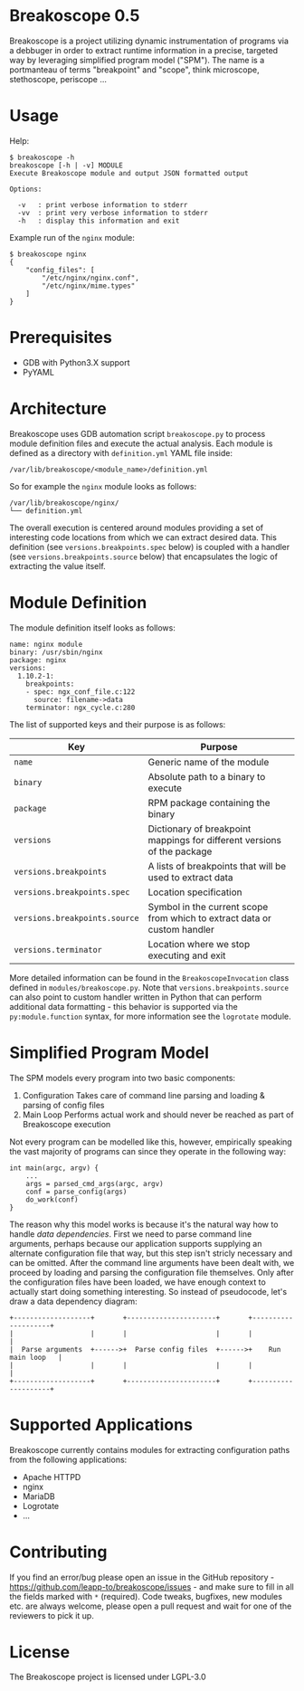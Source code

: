 Breakoscope 0.5
===============

Breakoscope is a project utilizing dynamic instrumentation of programs via a debbuger 
in order to extract runtime information in a precise, targeted way by leveraging 
simplified program model ("SPM"). The name is a portmanteau of terms "breakpoint" and "scope", 
think microscope, stethoscope, periscope ...


Usage
=====
Help:
```
$ breakoscope -h
breakoscope [-h | -v] MODULE
Execute Breakoscope module and output JSON formatted output

Options:

  -v   : print verbose information to stderr
  -vv  : print very verbose information to stderr
  -h   : display this information and exit
```

Example run of the `nginx` module:
```
$ breakoscope nginx
{
    "config_files": [
        "/etc/nginx/nginx.conf",
        "/etc/nginx/mime.types"
    ]
}
```

Prerequisites
=============

- GDB with Python3.X support
- PyYAML

Architecture
============

Breakoscope uses GDB automation script `breakoscope.py` to process module definition files 
and execute the actual analysis. Each module is defined as a directory with `definition.yml` 
YAML file inside:
```
/var/lib/breakoscope/<module_name>/definition.yml
```

So for example the `nginx` module looks as follows:
```
/var/lib/breakoscope/nginx/
└── definition.yml
```

The overall execution is centered around modules providing a set of interesting code locations 
from which we can extract desired data. This definition (see `versions.breakpoints.spec` below) 
is coupled with a handler (see `versions.breakpoints.source` below) that encapsulates the logic 
of extracting the value itself.

Module Definition
=================

The module definition itself looks as follows:
```
name: nginx module
binary: /usr/sbin/nginx
package: nginx
versions:
  1.10.2-1:
    breakpoints:
    - spec: ngx_conf_file.c:122
      source: filename->data
    terminator: ngx_cycle.c:280
```

The list of supported keys and their purpose is as follows:

| Key | Purpose |
|-----|---------|
| `name` | Generic name of the module |
| `binary` | Absolute path to a binary to execute |
| `package` | RPM package containing the binary |
| `versions` | Dictionary of breakpoint mappings for different versions of the package |
| `versions.breakpoints` | A lists of breakpoints that will be used to extract data |
| `versions.breakpoints.spec` | Location specification |
| `versions.breakpoints.source` | Symbol in the current scope from which to extract data or custom handler |
| `versions.terminator` | Location where we stop executing and exit |

More detailed information can be found in the `BreakoscopeInvocation` class defined 
in `modules/breakoscope.py`.
Note that `versions.breakpoints.source` can also point to custom handler written in 
Python that can perform additional data formatting - this behavior is supported 
via the `py:module.function` syntax, for more information see the `logrotate` module.

Simplified Program Model
========================

The SPM models every program into two basic components:

1) Configuration
   Takes care of command line parsing and loading & parsing of config files
2) Main Loop
   Performs actual work and should never be reached as part of Breakoscope execution

Not every program can be modelled like this, however, empirically speaking the vast 
majority of programs can since they operate in the following way:

```
int main(argc, argv) {
    ...
    args = parsed_cmd_args(argc, argv)
    conf = parse_config(args)
    do_work(conf)
}
```

The reason why this model works is because it's the natural way how to handle *data dependencies*.
First we need to parse command line arguments, perhaps because our application supports supplying 
an alternate configuration file that way, but this step isn't stricly necessary and can be omitted. 
After the command line arguments have been dealt with, we proceed by loading and parsing the 
configuration file themselves. Only after the configuration files have been loaded, we have enough 
context to actually start doing something interesting. So instead of pseudocode, let's draw a 
data dependency diagram:

```
+-------------------+       +----------------------+       +--------------------+
|                   |       |                      |       |                    |
|  Parse arguments  +------>+  Parse config files  +------>+    Run main loop   |
|                   |       |                      |       |                    |
+-------------------+       +----------------------+       +--------------------+
```

Supported Applications
======================

Breakoscope currently contains modules for extracting configuration paths from the following applications:

- Apache HTTPD
- nginx
- MariaDB
- Logrotate
- ...

Contributing
============

If you find an error/bug please open an issue in the GitHub repository - https://github.com/leapp-to/breakoscope/issues - 
and make sure to fill in all the fields marked with `*` (required).
Code tweaks, bugfixes, new modules etc. are always welcome, please open a pull request and wait
for one of the reviewers to pick it up.


License
=======

The Breakoscope project is licensed under LGPL-3.0
